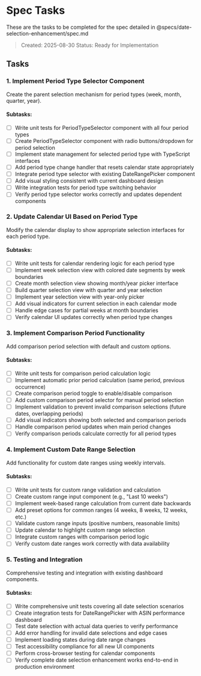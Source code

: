 # Spec Tasks

These are the tasks to be completed for the spec detailed in @specs/date-selection-enhancement/spec.md

> Created: 2025-08-30
> Status: Ready for Implementation

## Tasks

### 1. Implement Period Type Selector Component

Create the parent selection mechanism for period types (week, month, quarter, year).

#### Subtasks:
- [ ] Write unit tests for PeriodTypeSelector component with all four period types
- [ ] Create PeriodTypeSelector component with radio buttons/dropdown for period selection
- [ ] Implement state management for selected period type with TypeScript interfaces
- [ ] Add period type change handler that resets calendar state appropriately
- [ ] Integrate period type selector with existing DateRangePicker component
- [ ] Add visual styling consistent with current dashboard design
- [ ] Write integration tests for period type switching behavior
- [ ] Verify period type selector works correctly and updates dependent components

### 2. Update Calendar UI Based on Period Type

Modify the calendar display to show appropriate selection interfaces for each period type.

#### Subtasks:
- [ ] Write unit tests for calendar rendering logic for each period type
- [ ] Implement week selection view with colored date segments by week boundaries
- [ ] Create month selection view showing month/year picker interface
- [ ] Build quarter selection view with quarter and year selection
- [ ] Implement year selection view with year-only picker
- [ ] Add visual indicators for current selection in each calendar mode
- [ ] Handle edge cases for partial weeks at month boundaries
- [ ] Verify calendar UI updates correctly when period type changes

### 3. Implement Comparison Period Functionality

Add comparison period selection with default and custom options.

#### Subtasks:
- [ ] Write unit tests for comparison period calculation logic
- [ ] Implement automatic prior period calculation (same period, previous occurrence)
- [ ] Create comparison period toggle to enable/disable comparison
- [ ] Add custom comparison period selector for manual period selection
- [ ] Implement validation to prevent invalid comparison selections (future dates, overlapping periods)
- [ ] Add visual indicators showing both selected and comparison periods
- [ ] Handle comparison period updates when main period changes
- [ ] Verify comparison periods calculate correctly for all period types

### 4. Implement Custom Date Range Selection

Add functionality for custom date ranges using weekly intervals.

#### Subtasks:
- [ ] Write unit tests for custom range validation and calculation
- [ ] Create custom range input component (e.g., "Last 10 weeks")
- [ ] Implement week-based range calculation from current date backwards
- [ ] Add preset options for common ranges (4 weeks, 8 weeks, 12 weeks, etc.)
- [ ] Validate custom range inputs (positive numbers, reasonable limits)
- [ ] Update calendar to highlight custom range selection
- [ ] Integrate custom ranges with comparison period logic
- [ ] Verify custom date ranges work correctly with data availability

### 5. Testing and Integration

Comprehensive testing and integration with existing dashboard components.

#### Subtasks:
- [ ] Write comprehensive unit tests covering all date selection scenarios
- [ ] Create integration tests for DateRangePicker with ASIN performance dashboard
- [ ] Test date selection with actual data queries to verify performance
- [ ] Add error handling for invalid date selections and edge cases
- [ ] Implement loading states during date range changes
- [ ] Test accessibility compliance for all new UI components
- [ ] Perform cross-browser testing for calendar components
- [ ] Verify complete date selection enhancement works end-to-end in production environment